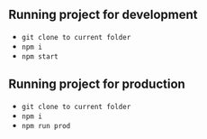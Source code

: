 ## Running project for development

- `git clone to current folder`
- `npm i`
- `npm start`

## Running project for production

- `git clone to current folder`
- `npm i`
- `npm run prod`
